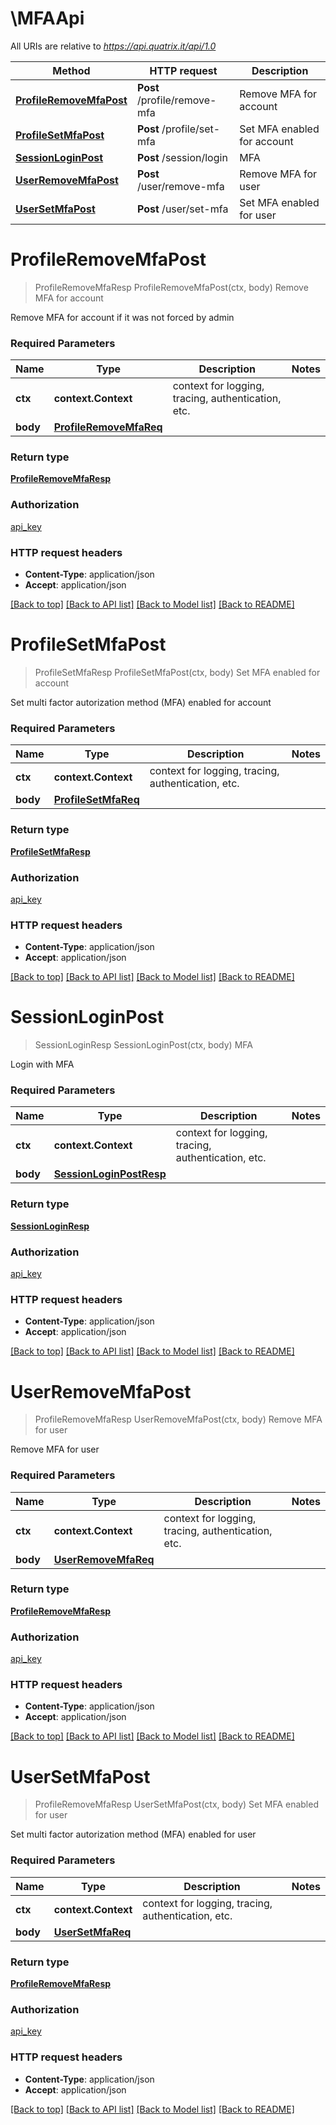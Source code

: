 # \MFAApi

All URIs are relative to *https://api.quatrix.it/api/1.0*

Method | HTTP request | Description
------------- | ------------- | -------------
[**ProfileRemoveMfaPost**](MFAApi.md#ProfileRemoveMfaPost) | **Post** /profile/remove-mfa | Remove MFA for account
[**ProfileSetMfaPost**](MFAApi.md#ProfileSetMfaPost) | **Post** /profile/set-mfa | Set MFA enabled for account
[**SessionLoginPost**](MFAApi.md#SessionLoginPost) | **Post** /session/login | MFA
[**UserRemoveMfaPost**](MFAApi.md#UserRemoveMfaPost) | **Post** /user/remove-mfa | Remove MFA for user
[**UserSetMfaPost**](MFAApi.md#UserSetMfaPost) | **Post** /user/set-mfa | Set MFA enabled for user


# **ProfileRemoveMfaPost**
> ProfileRemoveMfaResp ProfileRemoveMfaPost(ctx, body)
Remove MFA for account

Remove MFA for account if it was not forced by admin 

### Required Parameters

Name | Type | Description  | Notes
------------- | ------------- | ------------- | -------------
 **ctx** | **context.Context** | context for logging, tracing, authentication, etc.
  **body** | [**ProfileRemoveMfaReq**](ProfileRemoveMfaReq.md)|  | 

### Return type

[**ProfileRemoveMfaResp**](ProfileRemoveMfaResp.md)

### Authorization

[api_key](../README.md#api_key)

### HTTP request headers

 - **Content-Type**: application/json
 - **Accept**: application/json

[[Back to top]](#) [[Back to API list]](../README.md#documentation-for-api-endpoints) [[Back to Model list]](../README.md#documentation-for-models) [[Back to README]](../README.md)

# **ProfileSetMfaPost**
> ProfileSetMfaResp ProfileSetMfaPost(ctx, body)
Set MFA enabled for account

Set multi factor autorization method (MFA) enabled for account 

### Required Parameters

Name | Type | Description  | Notes
------------- | ------------- | ------------- | -------------
 **ctx** | **context.Context** | context for logging, tracing, authentication, etc.
  **body** | [**ProfileSetMfaReq**](ProfileSetMfaReq.md)|  | 

### Return type

[**ProfileSetMfaResp**](ProfileSetMfaResp.md)

### Authorization

[api_key](../README.md#api_key)

### HTTP request headers

 - **Content-Type**: application/json
 - **Accept**: application/json

[[Back to top]](#) [[Back to API list]](../README.md#documentation-for-api-endpoints) [[Back to Model list]](../README.md#documentation-for-models) [[Back to README]](../README.md)

# **SessionLoginPost**
> SessionLoginResp SessionLoginPost(ctx, body)
MFA

Login with MFA 

### Required Parameters

Name | Type | Description  | Notes
------------- | ------------- | ------------- | -------------
 **ctx** | **context.Context** | context for logging, tracing, authentication, etc.
  **body** | [**SessionLoginPostResp**](SessionLoginPostResp.md)|  | 

### Return type

[**SessionLoginResp**](SessionLoginResp.md)

### Authorization

[api_key](../README.md#api_key)

### HTTP request headers

 - **Content-Type**: application/json
 - **Accept**: application/json

[[Back to top]](#) [[Back to API list]](../README.md#documentation-for-api-endpoints) [[Back to Model list]](../README.md#documentation-for-models) [[Back to README]](../README.md)

# **UserRemoveMfaPost**
> ProfileRemoveMfaResp UserRemoveMfaPost(ctx, body)
Remove MFA for user

Remove MFA for user 

### Required Parameters

Name | Type | Description  | Notes
------------- | ------------- | ------------- | -------------
 **ctx** | **context.Context** | context for logging, tracing, authentication, etc.
  **body** | [**UserRemoveMfaReq**](UserRemoveMfaReq.md)|  | 

### Return type

[**ProfileRemoveMfaResp**](ProfileRemoveMfaResp.md)

### Authorization

[api_key](../README.md#api_key)

### HTTP request headers

 - **Content-Type**: application/json
 - **Accept**: application/json

[[Back to top]](#) [[Back to API list]](../README.md#documentation-for-api-endpoints) [[Back to Model list]](../README.md#documentation-for-models) [[Back to README]](../README.md)

# **UserSetMfaPost**
> ProfileRemoveMfaResp UserSetMfaPost(ctx, body)
Set MFA enabled for user

Set multi factor autorization method (MFA) enabled for user 

### Required Parameters

Name | Type | Description  | Notes
------------- | ------------- | ------------- | -------------
 **ctx** | **context.Context** | context for logging, tracing, authentication, etc.
  **body** | [**UserSetMfaReq**](UserSetMfaReq.md)|  | 

### Return type

[**ProfileRemoveMfaResp**](ProfileRemoveMfaResp.md)

### Authorization

[api_key](../README.md#api_key)

### HTTP request headers

 - **Content-Type**: application/json
 - **Accept**: application/json

[[Back to top]](#) [[Back to API list]](../README.md#documentation-for-api-endpoints) [[Back to Model list]](../README.md#documentation-for-models) [[Back to README]](../README.md)


